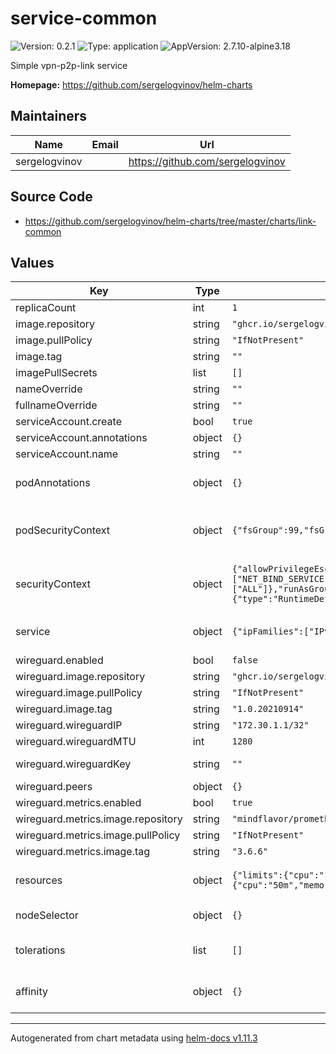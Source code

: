 # service-common

![Version: 0.2.1](https://img.shields.io/badge/Version-0.2.1-informational?style=flat-square) ![Type: application](https://img.shields.io/badge/Type-application-informational?style=flat-square) ![AppVersion: 2.7.10-alpine3.18](https://img.shields.io/badge/AppVersion-2.7.10--alpine3.18-informational?style=flat-square)

Simple vpn-p2p-link service

**Homepage:** <https://github.com/sergelogvinov/helm-charts>

## Maintainers

| Name | Email | Url |
| ---- | ------ | --- |
| sergelogvinov |  | <https://github.com/sergelogvinov> |

## Source Code

* <https://github.com/sergelogvinov/helm-charts/tree/master/charts/link-common>

## Values

| Key | Type | Default | Description |
|-----|------|---------|-------------|
| replicaCount | int | `1` |  |
| image.repository | string | `"ghcr.io/sergelogvinov/haproxy"` |  |
| image.pullPolicy | string | `"IfNotPresent"` |  |
| image.tag | string | `""` |  |
| imagePullSecrets | list | `[]` |  |
| nameOverride | string | `""` |  |
| fullnameOverride | string | `""` |  |
| serviceAccount.create | bool | `true` |  |
| serviceAccount.annotations | object | `{}` |  |
| serviceAccount.name | string | `""` |  |
| podAnnotations | object | `{}` | Annotations for pod. ref: https://kubernetes.io/docs/concepts/overview/working-with-objects/annotations/ |
| podSecurityContext | object | `{"fsGroup":99,"fsGroupChangePolicy":"OnRootMismatch"}` | Pod Security Context. ref: https://kubernetes.io/docs/tasks/configure-pod-container/security-context/#set-the-security-context-for-a-pod |
| securityContext | object | `{"allowPrivilegeEscalation":false,"capabilities":{"add":["NET_BIND_SERVICE"],"drop":["ALL"]},"runAsGroup":99,"runAsNonRoot":true,"runAsUser":99,"seccompProfile":{"type":"RuntimeDefault"}}` | Container Security Context. ref: https://kubernetes.io/docs/tasks/configure-pod-container/security-context/#set-the-security-context-for-a-pod |
| service | object | `{"ipFamilies":["IPv4"],"ports":[],"type":"ClusterIP"}` | Service parameters ref: https://kubernetes.io/docs/concepts/services-networking/service/ |
| wireguard.enabled | bool | `false` |  |
| wireguard.image.repository | string | `"ghcr.io/sergelogvinov/wireguard"` |  |
| wireguard.image.pullPolicy | string | `"IfNotPresent"` |  |
| wireguard.image.tag | string | `"1.0.20210914"` |  |
| wireguard.wireguardIP | string | `"172.30.1.1/32"` |  |
| wireguard.wireguardMTU | int | `1280` |  |
| wireguard.wireguardKey | string | `""` | WireGuard private key. ref: https://www.wireguard.com/quickstart/   wg genkey | tee privatekey | wg pubkey > publickey |
| wireguard.peers | object | `{}` |  |
| wireguard.metrics.enabled | bool | `true` |  |
| wireguard.metrics.image.repository | string | `"mindflavor/prometheus-wireguard-exporter"` |  |
| wireguard.metrics.image.pullPolicy | string | `"IfNotPresent"` |  |
| wireguard.metrics.image.tag | string | `"3.6.6"` |  |
| resources | object | `{"limits":{"cpu":"100m","memory":"64Mi"},"requests":{"cpu":"50m","memory":"32Mi"}}` | Resource requests and limits. ref: https://kubernetes.io/docs/user-guide/compute-resources/ |
| nodeSelector | object | `{}` | Node labels for pod assignment. ref: https://kubernetes.io/docs/user-guide/node-selection/ |
| tolerations | list | `[]` | Tolerations for pod assignment. ref: https://kubernetes.io/docs/concepts/configuration/taint-and-toleration/ |
| affinity | object | `{}` | Affinity for pod assignment. ref: https://kubernetes.io/docs/concepts/configuration/assign-pod-node/#affinity-and-anti-affinity |

----------------------------------------------
Autogenerated from chart metadata using [helm-docs v1.11.3](https://github.com/norwoodj/helm-docs/releases/v1.11.3)
